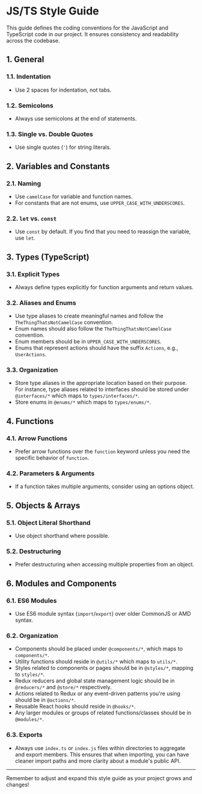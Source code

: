 # JS/TS Style Guide

This guide defines the coding conventions for the JavaScript and TypeScript code in our project. It ensures consistency and readability across the codebase.

## 1. **General**

### 1.1. Indentation

- Use 2 spaces for indentation, not tabs.

### 1.2. Semicolons

- Always use semicolons at the end of statements.

### 1.3. Single vs. Double Quotes

- Use single quotes (`'`) for string literals.

## 2. **Variables and Constants**

### 2.1. Naming

- Use `camelCase` for variable and function names.
- For constants that are not enums, use `UPPER_CASE_WITH_UNDERSCORES`.

### 2.2. `let` vs. `const`

- Use `const` by default. If you find that you need to reassign the variable, use `let`.

## 3. **Types (TypeScript)**

### 3.1. Explicit Types

- Always define types explicitly for function arguments and return values.

### 3.2. Aliases and Enums

- Use type aliases to create meaningful names and follow the `TheThingThatsNotCamelCase` convention.
- Enum names should also follow the `TheThingThatsNotCamelCase` convention.
- Enum members should be in `UPPER_CASE_WITH_UNDERSCORES`.
- Enums that represent actions should have the suffix `Actions`, e.g., `UserActions`.

### 3.3. Organization

- Store type aliases in the appropriate location based on their purpose. For instance, type aliases related to interfaces should be stored under `@interfaces/*` which maps to `types/interfaces/*`.
- Store enums in `@enums/*` which maps to `types/enums/*`.

## 4. **Functions**

### 4.1. Arrow Functions

- Prefer arrow functions over the `function` keyword unless you need the specific behavior of `function`.

### 4.2. Parameters & Arguments

- If a function takes multiple arguments, consider using an options object.

## 5. **Objects & Arrays**

### 5.1. Object Literal Shorthand

- Use object shorthand where possible.

### 5.2. Destructuring

- Prefer destructuring when accessing multiple properties from an object.

## 6. **Modules and Components**

### 6.1. ES6 Modules

- Use ES6 module syntax (`import`/`export`) over older CommonJS or AMD syntax.

### 6.2. Organization

- Components should be placed under `@components/*`, which maps to `components/*`.
- Utility functions should reside in `@utils/*` which maps to `utils/*`.
- Styles related to components or pages should be in `@styles/*`, mapping to `styles/*`.
- Redux reducers and global state management logic should be in `@reducers/*` and `@store/*` respectively.
- Actions related to Redux or any event-driven patterns you're using should be in `@actions/*`.
- Reusable React hooks should reside in `@hooks/*`.
- Any larger modules or groups of related functions/classes should be in `@modules/*`.

### 6.3. Exports

- Always use `index.ts` or `index.js` files within directories to aggregate and export members. This ensures that when importing, you can have cleaner import paths and more clarity about a module's public API.

---

Remember to adjust and expand this style guide as your project grows and changes!
